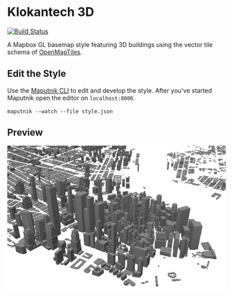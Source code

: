 # Klokantech 3D
[![Build Status](https://travis-ci.org/openmaptiles/building-3d-gl-style.svg?branch=master)](https://travis-ci.org/openmaptiles/building-3d-gl-style)

A Mapbox GL basemap style featuring 3D buildings using the vector tile
schema of [OpenMapTiles](https://github.com/openmaptiles/openmaptiles).

## Edit the Style

Use the [Maputnik CLI](https://github.com/maputnik/editor) to edit and develop the style.
After you've started Maputnik open the editor on `localhost:8000`.

```
maputnik --watch --file style.json
```

## Preview

![Building Demo](building-demo.png)
